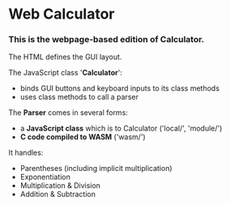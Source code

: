 # Web Calculator

### This is the webpage-based edition of Calculator.

The HTML defines the GUI layout.

The JavaScript class '**Calculator**': 
- binds GUI buttons and keyboard inputs to its class methods
- uses class methods to call a parser

The **Parser** comes in several forms:
- a **JavaScript class** which is to Calculator ('local/', 'module/')
- **C code compiled to WASM** ('wasm/')

It handles:
- Parentheses (including implicit multiplication)
- Exponentiation
- Multiplication & Division
- Addition & Subtraction